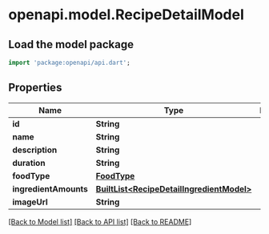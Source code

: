 # openapi.model.RecipeDetailModel

## Load the model package
```dart
import 'package:openapi/api.dart';
```

## Properties
Name | Type | Description | Notes
------------ | ------------- | ------------- | -------------
**id** | **String** |  | [optional] 
**name** | **String** |  | [optional] 
**description** | **String** |  | [optional] 
**duration** | **String** |  | [optional] 
**foodType** | [**FoodType**](FoodType.md) |  | [optional] 
**ingredientAmounts** | [**BuiltList&lt;RecipeDetailIngredientModel&gt;**](RecipeDetailIngredientModel.md) |  | [optional] 
**imageUrl** | **String** |  | [optional] 

[[Back to Model list]](../README.md#documentation-for-models) [[Back to API list]](../README.md#documentation-for-api-endpoints) [[Back to README]](../README.md)


